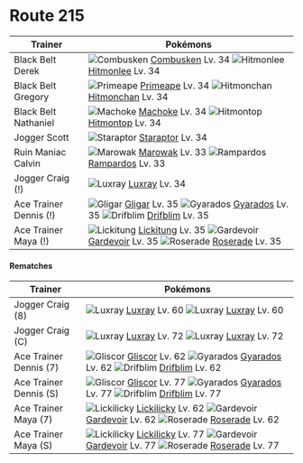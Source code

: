 # Route 215

Trainer                    | Pokémons
---                        | ---
Black Belt Derek           | ![][256]  [Combusken] Lv. 34  ![][106]  [Hitmonlee] Lv. 34
Black Belt Gregory         | ![][057]  [Primeape] Lv. 34  ![][107]  [Hitmonchan] Lv. 34
Black Belt Nathaniel       | ![][067]  [Machoke] Lv. 34  ![][237]  [Hitmontop] Lv. 34
Jogger Scott               | ![][398]  [Staraptor] Lv. 34
Ruin Maniac Calvin         | ![][105]  [Marowak] Lv. 33  ![][409]  [Rampardos] Lv. 33
Jogger Craig (!)           | ![][405]  [Luxray] Lv. 34
Ace Trainer Dennis (!)     | ![][207]  [Gligar] Lv. 35  ![][130]  [Gyarados] Lv. 35  ![][426]  [Drifblim] Lv. 35
Ace Trainer Maya (!)       | ![][108]  [Lickitung] Lv. 35  ![][282]  [Gardevoir] Lv. 35  ![][407]  [Roserade] Lv. 35

#### Rematches

Trainer                    | Pokémons
---                        | ---
Jogger Craig (8)           | ![][405]  [Luxray] Lv. 60  ![][405]  [Luxray] Lv. 60
Jogger Craig (C)           | ![][405]  [Luxray] Lv. 72  ![][405]  [Luxray] Lv. 72
Ace Trainer Dennis (7)     | ![][472]  [Gliscor] Lv. 62  ![][130]  [Gyarados] Lv. 62  ![][426]  [Drifblim] Lv. 62
Ace Trainer Dennis (S)     | ![][472]  [Gliscor] Lv. 77  ![][130]  [Gyarados] Lv. 77  ![][426]  [Drifblim] Lv. 77
Ace Trainer Maya (7)       | ![][463]  [Lickilicky] Lv. 62  ![][282]  [Gardevoir] Lv. 62  ![][407]  [Roserade] Lv. 62
Ace Trainer Maya (S)       | ![][463]  [Lickilicky] Lv. 77  ![][282]  [Gardevoir] Lv. 77  ![][407]  [Roserade] Lv. 77
[057]: https://raw.githubusercontent.com/PokeAPI/sprites/master/sprites/pokemon/57.png "Primeape"
[067]: https://raw.githubusercontent.com/PokeAPI/sprites/master/sprites/pokemon/67.png "Machoke"
[105]: https://raw.githubusercontent.com/PokeAPI/sprites/master/sprites/pokemon/105.png "Marowak"
[106]: https://raw.githubusercontent.com/PokeAPI/sprites/master/sprites/pokemon/106.png "Hitmonlee"
[107]: https://raw.githubusercontent.com/PokeAPI/sprites/master/sprites/pokemon/107.png "Hitmonchan"
[108]: https://raw.githubusercontent.com/PokeAPI/sprites/master/sprites/pokemon/108.png "Lickitung"
[130]: https://raw.githubusercontent.com/PokeAPI/sprites/master/sprites/pokemon/130.png "Gyarados"
[207]: https://raw.githubusercontent.com/PokeAPI/sprites/master/sprites/pokemon/207.png "Gligar"
[237]: https://raw.githubusercontent.com/PokeAPI/sprites/master/sprites/pokemon/237.png "Hitmontop"
[256]: https://raw.githubusercontent.com/PokeAPI/sprites/master/sprites/pokemon/256.png "Combusken"
[282]: https://raw.githubusercontent.com/PokeAPI/sprites/master/sprites/pokemon/282.png "Gardevoir"
[398]: https://raw.githubusercontent.com/PokeAPI/sprites/master/sprites/pokemon/398.png "Staraptor"
[405]: https://raw.githubusercontent.com/PokeAPI/sprites/master/sprites/pokemon/405.png "Luxray"
[407]: https://raw.githubusercontent.com/PokeAPI/sprites/master/sprites/pokemon/407.png "Roserade"
[409]: https://raw.githubusercontent.com/PokeAPI/sprites/master/sprites/pokemon/409.png "Rampardos"
[426]: https://raw.githubusercontent.com/PokeAPI/sprites/master/sprites/pokemon/426.png "Drifblim"
[463]: https://raw.githubusercontent.com/PokeAPI/sprites/master/sprites/pokemon/463.png "Lickilicky"
[472]: https://raw.githubusercontent.com/PokeAPI/sprites/master/sprites/pokemon/472.png "Gliscor"
[Primeape]: /pokemon_changes/057.md
[Machoke]: /pokemon_changes/067.md
[Marowak]: /pokemon_changes/105.md
[Hitmonlee]: /pokemon_changes/106.md
[Hitmonchan]: /pokemon_changes/107.md
[Lickitung]: /pokemon_changes/108.md
[Gyarados]: /pokemon_changes/130.md
[Gligar]: /pokemon_changes/207.md
[Hitmontop]: /pokemon_changes/237.md
[Combusken]: /pokemon_changes/256.md
[Gardevoir]: /pokemon_changes/282.md
[Staraptor]: /pokemon_changes/398.md
[Luxray]: /pokemon_changes/405.md
[Roserade]: /pokemon_changes/407.md
[Rampardos]: /pokemon_changes/409.md
[Drifblim]: /pokemon_changes/426.md
[Lickilicky]: /pokemon_changes/463.md
[Gliscor]: /pokemon_changes/472.md
